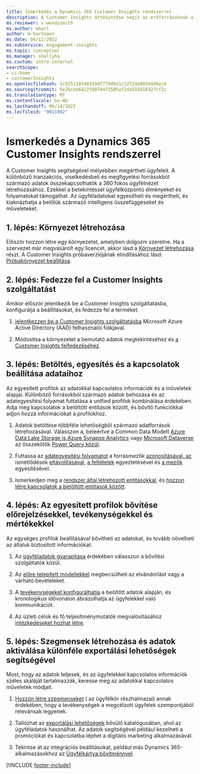 ```yaml
---
title: Ismerkedés a Dynamics 365 Customer Insights rendszerrel
description: A Customer Insights áttekintése segít az erőforrásoknak a gyors üzembe helyezésben.
ms.reviewer: v-wendysmith
ms.author: mhart
author: m-hartmann
ms.date: 04/12/2022
ms.subservice: engagement-insights
ms.topic: conceptual
ms.manager: shellyha
ms.custom: intro-internal
searchScope:
- ci-home
- customerInsights
ms.openlocfilehash: 1c925110f40319df77940d1c32f24a99504d6ec6
ms.sourcegitcommit: 5e26cbb6d2258074471505af2da515818327cf2c
ms.translationtype: MT
ms.contentlocale: hu-HU
ms.lasthandoff: 06/14/2022
ms.locfileid: "9011982"
---
```

# <a name="get-started-with-dynamics-365-customer-insights"></a>Ismerkedés a Dynamics 365 Customer Insights rendszerrel

A Customer Insights segítségével mélyebben megértheti ügyfeleit. A különböző tranzakciós, viselkedésbeli és megfigyelési forrásokból származó adatok összekapcsolhatók a 360 fokos ügyfélnézet létrehozásához. Ezekkel a betekintéssel ügyfélközpontú élményeket és folyamatokat támogathat. Az ügyféladatokat egyesítheti és megértheti, és kiaknázhatja a belőlük származó intelligens összefüggéseket és műveleteket.

## <a name="step-1-create-an-environment"></a>1. lépés: Környezet létrehozása

Először hozzon létre egy környezetet, amelyben dolgozni szeretne. Ha a szervezet már megvásárolt egy licencet, akkor lásd a [Környezet létrehozása](create-environment.md) részt. A Customer Insights próbaverziójának elindításához lásd: [Próbakörnyezet beállítása](trial-signup.md).

## <a name="step-2-explore-customer-insights"></a>2. lépés: Fedezze fel a Customer Insights szolgáltatást

Amikor először jelentkezik be a Customer Insights szolgáltatásba, konfigurálja a beállításokat, és fedezze fel a terméket.

1. [jelentkezzen be a Customer Insights szolgáltatásba](https://home.ci.ai.dynamics.com) Microsoft Azure Active Directory (AAD) felhasználói fiókjával.

1. Módosítsa a környezetet a bemutató adatok megtekintéséhez és [a Customer Insights felfedezéséhez](home.md).

## <a name="step-3-ingest-unify-and-set-up-relationships-for-your-data"></a>3. lépés: Betöltés, egyesítés és a kapcsolatok beállítása adataihoz

Az egyesített profilok az adatokkal kapcsolatos információk és a műveletek alapjai. Különböző forrásokból származó adatok behozása és az adategyesítési folyamat futtatása a unified profilok kombinálása érdekében. Adja meg kapcsolatok a betöltött entitások között, és bővítő funkciókkal adjon hozzá információkat a profilokhoz.

1. Adatok betöltése többféle lehetőségből származó adatforrások létrehozásával. Válasszon a, beleértve a Common Data Modelt [Azure Data Lake Storage is,](connect-common-data-model.md)[Azure Synapse Analytics](connect-synapse.md) vagy [Microsoft Dataverse](connect-dataverse-managed-lake.md) az összekötők [Power Query közül](connect-power-query.md).

1. Futtassa az [adategyesítési folyamatot](data-unification.md) a forrásmezők [azonosításával, az](map-entities.md) ismétlődések [eltávolításával](remove-duplicates.md), [a feltételek](match-entities.md) egyeztetésével és [a mezők](merge-entities.md) egyesítésével.

1. Ismerkedjen meg a [rendszer által létrehozott entitásokkal](entities.md), és [hozzon létre kapcsolatok a betöltött entitások között](relationships.md).

## <a name="step-4-enhance-unified-profiles-with-predictions-activities-and-measures"></a>4. lépés: Az egyesített profilok bővítése előrejelzésekkel, tevékenységekkel és mértékekkel

Az egységes profilok beállításával bővítheti az adatokat, és tovább növelheti az általuk biztosított információkat.

1. Az [ügyféladatok gyarapítása](enrichment-hub.md) érdekében válasszon a bővítési szolgáltatók közül.

1. Az [előre telepített modellekkel](predictions-overview.md) megbecsülheti az elvándorlást vagy a várható bevételeket.

1. A [tevékenységeket konfigurálhatja](activities.md) a beöltött adatok alapján, és kronologikus idővonalon ábrázolhatja az ügyfelekkel való kommunikációt.

1. Az üzleti célok és fő teljesítménymutatók megvalósításához [intézkedéseket hozhat létre](measures.md).

## <a name="step-5-create-segments-and-activate-data-through-various-export-options"></a>5. lépés: Szegmensek létrehozása és adatok aktiválása különféle exportálási lehetőségek segítségével

Most, hogy az adatok teljesek, és az ügyfelekkel kapcsolatos információk széles skáláját tartalmazzák, keresse meg az adatokkal kapcsolatos műveletek módjait.

1. [Hozzon létre szegmenseket](segments.md) ( az ügyfélkör részhalmazai) annak érdekében, hogy a tevékenységek a megcélzott ügyfelek szempontjából relevánsak legyenek.

1. Tallózhat az [exportálási lehetőségek](export-destinations.md) bővülő katalógusában, ahol az ügyféladatok használhat. Az adatok segítségével például kezelheti a promóciókat és kapcsolatba léphet a digitális marketing alkalmazásával.

1. Tekintse át az integrációs beállításokat, például más Dynamics 365-alkalmazásokhoz az [Ügyfélkártya bővítménnyel](customer-card-add-in.md).  


[!INCLUDE [footer-include](includes/footer-banner.md)]
